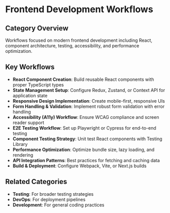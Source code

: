 # Frontend Development Workflows

## Category Overview
Workflows focused on modern frontend development including React, component architecture, testing, accessibility, and performance optimization.

## Key Workflows
- **React Component Creation**: Build reusable React components with proper TypeScript types
- **State Management Setup**: Configure Redux, Zustand, or Context API for application state
- **Responsive Design Implementation**: Create mobile-first, responsive UIs
- **Form Handling & Validation**: Implement robust form validation with error handling
- **Accessibility (A11y) Workflow**: Ensure WCAG compliance and screen reader support
- **E2E Testing Workflow**: Set up Playwright or Cypress for end-to-end testing
- **Component Testing Strategy**: Unit test React components with Testing Library
- **Performance Optimization**: Optimize bundle size, lazy loading, and rendering
- **API Integration Patterns**: Best practices for fetching and caching data
- **Build & Deployment**: Configure Webpack, Vite, or Next.js builds

## Related Categories
- **Testing**: For broader testing strategies
- **DevOps**: For deployment pipelines
- **Development**: For general coding practices
